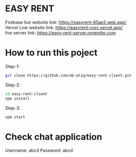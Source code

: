 # EASY RENT

Firebase live website link: https://easyrent-85ae2.web.app/ <br/>
Vercel Live website link: https://easyrent-rosy.vercel.app/ <br/>
live server link: https://easy-rent-server.onrender.com

# How to run this poject

Step-1:

```sh
git clone https://github.com/ab-atiq/easy-rent-client.git
```

Step-2:

```sh
cd easy-rent-client
npm install
```

Step-3:

```sh
npm start
```

# Check chat application
Username: abcd
Password: abcd